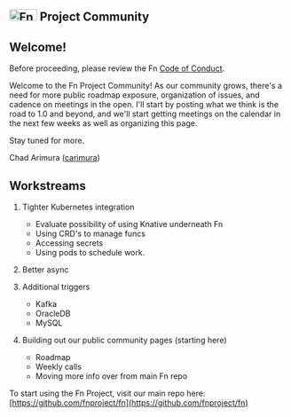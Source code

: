 ## <img src="https://fnproject.io/images/fn-300x125.png" alt="Fn Project Logo" height="21" width="50"> Project Community

## Welcome!

Before proceeding, please review the Fn [Code of Conduct](CODE_OF_CONDUCT.md).

Welcome to the Fn Project Community! As our community grows, there's a need for more public 
roadmap exposure, organization of issues, and cadence on meetings in the open. I'll start by 
posting what we think is the road to 1.0 and beyond, and we'll start getting meetings on the 
calendar in the next few weeks as well as organizing this page.

Stay tuned for more.

Chad Arimura ([carimura](http://github.com/carimura/))


## Workstreams


1. Tighter Kubernetes integration
    - Evaluate possibility of using Knative underneath Fn
    - Using CRD's to manage funcs
    - Accessing secrets
    - Using pods to schedule work.

2. Better async

3. Additional triggers
    - Kafka
    - OracleDB
    - MySQL

4. Building out our public community pages (starting here)
    - Roadmap
    - Weekly calls
    - Moving more info over from main Fn repo
    

To start using the Fn Project, visit our main repo here: [https://github.com/fnproject/fn](https://github.com/fnproject/fn)
